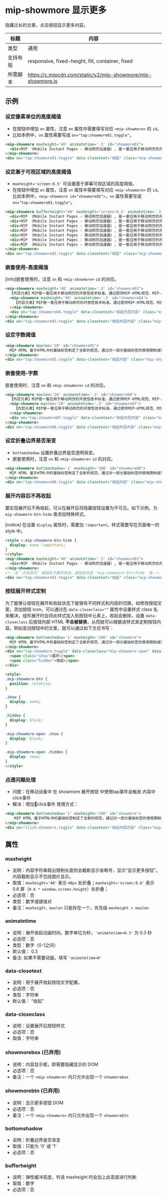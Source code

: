 # mip-showmore 显示更多

隐藏过长的文章，点击按钮显示更多内容。

标题|内容
----|----
类型|通用
支持布局|responsive, fixed-height, fill, container, fixed
所需脚本|https://c.mipcdn.com/static/v2/mip-showmore/mip-showmore.js

## 示例

### 设定像素单位的高度阈值

- 在按钮中增加 `on` 属性，注意 `on` 属性中需要填写对应 `<mip-showmore>` 的 `id`。
- 比如本例中，`on` 属性需要写成 `on="tap:showmore01.toggle"`。

```html
<mip-showmore maxheight='40' animatetime='.3' id="showmore01">
  <div>MIP （Mobile Instant Pages - 移动网页加速器）, 是一套应用于移动网页的开放性技术标准。通过提供MIP-HTML规范、MIP-JS运行环境以及MIP-Cache页面缓存系统，实现移动网页加速。</div>
</mip-showmore>
<div on="tap:showmore01.toggle" data-closetext="收起" class="mip-showmore-btn">点击显示</div>
```

### 设定基于可视区域的高度阈值

- `maxheight='screen:0.5'` 可设置基于屏幕可视区域的高度阈值。
- 在按钮中增加 `on` 属性，注意 `on` 属性中需要填写对应 `<mip-showmore>` 的 `id`。比如本例中，`<mip-showmore id="showmore02">`，`on` 属性需要写成 `on="tap:showmore01.toggle"`。

```html
<mip-showmore bufferheight="40" maxheight='screen:0.5' animatetime='.3' id="showmore02">
  <div>MIP （Mobile Instant Pages - 移动网页加速器）, 是一套应用于移动网页的开放性技术标准。通过提供MIP-HTML规范、MIP-JS运行环境以及MIP-Cache页面缓存系统，实现移动网页加速。</div>
  <div>MIP （Mobile Instant Pages - 移动网页加速器）, 是一套应用于移动网页的开放性技术标准。通过提供MIP-HTML规范、MIP-JS运行环境以及MIP-Cache页面缓存系统，实现移动网页加速。</div>
  <div>MIP （Mobile Instant Pages - 移动网页加速器）, 是一套应用于移动网页的开放性技术标准。通过提供MIP-HTML规范、MIP-JS运行环境以及MIP-Cache页面缓存系统，实现移动网页加速。</div>
  <div>MIP （Mobile Instant Pages - 移动网页加速器）, 是一套应用于移动网页的开放性技术标准。通过提供MIP-HTML规范、MIP-JS运行环境以及MIP-Cache页面缓存系统，实现移动网页加速。</div>
  <div>MIP （Mobile Instant Pages - 移动网页加速器）, 是一套应用于移动网页的开放性技术标准。通过提供MIP-HTML规范、MIP-JS运行环境以及MIP-Cache页面缓存系统，实现移动网页加速。</div>
  <div>MIP （Mobile Instant Pages - 移动网页加速器）, 是一套应用于移动网页的开放性技术标准。通过提供MIP-HTML规范、MIP-JS运行环境以及MIP-Cache页面缓存系统，实现移动网页加速。</div>
  <div>MIP （Mobile Instant Pages - 移动网页加速器）, 是一套应用于移动网页的开放性技术标准。通过提供MIP-HTML规范、MIP-JS运行环境以及MIP-Cache页面缓存系统，实现移动网页加速。</div>
</mip-showmore>
<div on="tap:showmore02.toggle" data-closetext="收起" class="mip-showmore-btn">点击显示</div>
```

### 嵌套使用-高度阈值

[info]嵌套使用时，注意 `on` 和 `<mip-showmore>` `id` 的对应。

```html
<mip-showmore maxheight='40' animatetime='.3' id="showmore03">
  【外层元素】MIP是一套应用于移动网页的开放性技术标准。通过提供MIP-HTML规范、MIP-JS运行环境以及MIP-Cache页面缓存系统，实现移动网页加速。MIP是一套应用于移动网页的开放性技术标准。通过提供MIP-HTML规范、MIP-JS运行环境以及MIP-Cache页面缓存系统，实现移动网页加速。
  <mip-showmore maxheight='40' animatetime='.3' id="showmore04">
    【内层元素】MIP是一套应用于移动网页的开放性技术标准。通过提供MIP-HTML规范、MIP-JS运行环境以及MIP-Cache页面缓存系统，实现移动网页加速。MIP是一套应用于移动网页的开放性技术标准。通过提供MIP-HTML规范、MIP-JS运行环境以及MIP-Cache页面缓存系统，实现移动网页加速。
  </mip-showmore>
  <div on="tap:showmore04.toggle" data-closetext="收起内层内容" class="mip-showmore-btn">点击显示内层</div>
</mip-showmore>
<div on="tap:showmore03.toggle" data-closetext="收起外层内容" class="mip-showmore-btn">点击显示外层</div>
```

### 设定字数阈值

```html
<mip-showmore maxlen='20' id="showmore05">
  MIP HTML 基于HTML中的基础标签制定了全新的规范，通过对一部分基础标签的使用限制或功能扩展，使HTML能够展现更加丰富的内容；MIP JS 可以保证 MIP HTML 页面的快速渲染；MIP Cache 用于实现MIP页面的高速缓存，从而进一步提高页面性能。
</mip-showmore>
<div on="tap:showmore05.toggle" data-closetext="收起内容" class="mip-showmore-btn">点击显示</div>
```

### 嵌套使用-字数

嵌套使用时，注意 `on` 和 `<mip-showmore>` `id` 的对应。

```html
<mip-showmore maxlen='20' animatetime='.3' id="showmore06">
  【外层元素】MIP是一套应用于移动网页的开放性技术标准。通过提供MIP-HTML规范、MIP-JS运行环境以及MIP-Cache页面缓存系统，实现移动网页加速。MIP是一套应用于移动网页的开放性技术标准。通过提供MIP-HTML规范、MIP-JS运行环境以及MIP-Cache页面缓存系统，实现移动网页加速。
  <mip-showmore maxlen='20' animatetime='.3' id="showmore07">
    【内层元素】MIP是一套应用于移动网页的开放性技术标准。通过提供MIP-HTML规范、MIP-JS运行环境以及MIP-Cache页面缓存系统，实现移动网页加速。MIP是一套应用于移动网页的开放性技术标准。通过提供MIP-HTML规范、MIP-JS运行环境以及MIP-Cache页面缓存系统，实现移动网页加速。
  </mip-showmore>
  <div on="tap:showmore07.toggle" data-closetext="收起内层内容" class="mip-showmore-btn">点击显示内层</div>
</mip-showmore>
<div on="tap:showmore06.toggle" data-closetext="收起外层内容" class="mip-showmore-btn">点击显示外层</div>
```

### 设定折叠边界是否渐变

- `bottomshadow` 设置折叠边界是否透明渐变。
- 嵌套使用时，注意 `on` 和 `<mip-showmore>` `id` 的对应。

```html
<mip-showmore bottomshadow='1' maxheight='100' id="showmore08">
  MIP HTML 基于HTML中的基础标签制定了全新的规范，通过对一部分基础标签的使用限制或功能扩展，使HTML能够展现更加丰富的内容；MIP JS 可以保证 MIP HTML 页面的快速渲染；MIP Cache 用于实现MIP页面的高速缓存，从而进一步提高页面性能。MIP HTML 基于HTML中的基础标签制定了全新的规范，通过对一部分基础标签的使用限制或功能扩展，使HTML能够展现更加丰富的内容；MIP JS 可以保证 MIP HTML 页面的快速渲染；MIP Cache 用于实现MIP页面的高速缓存，从而进一步提高页面性能。
</mip-showmore>
<div on="tap:showmore08.toggle" data-closetext="收起内容" class="mip-showmore-btn">点击显示</div>
```

### 展开内容后不再收起

要实现展开后不再收起，可以在展开后将隐藏按钮设置为不可见。如下示例，为 `mip-showmore-btn-hide` 类添加特殊样式。

[notice] 在设置 `display` 属性时，需要加 `!important`。样式需要写在页面唯一的 style 中。

```html
<style >.mip-showmore-btn-hide {
  display: none !important;
}
</style>
<mip-showmore maxheight='40' animatetime='.3' id="showmore01">
  <div>MIP （Mobile Instant Pages - 移动网页加速器）, 是一套应用于移动网页的开放性技术标准。通过提供MIP-HTML规范、MIP-JS运行环境以及MIP-Cache页面缓存系统，实现移动网页加速。</div>
</mip-showmore>
<!--当 '点击显示' 按钮处于展开状态，按钮会存在 'mip-showmore-btn-hide' 类-->
<div on="tap:showmore01.toggle" data-closetext="收起" class="mip-showmore-btn">点击显示</div>
```

### 按钮展开样式定制
为了能够让按钮在展开和收起状态下能够有不同样式和内容的切换，如修改按钮文案，添加按钮 icon，可以通过在 `data-closeclass=""` 属性中设置样式 class 名来解决，组件展开时会将此样式加入到按钮中元素上，收起会删除，设置 `data-closeclass` 后按钮内部 HTML **不会被替换**，从而就可以根据该样式来定制按钮内容。例如变动按钮中的文案，就可以通过如下方式书写：

```html
<mip-showmore bottomshadow='1' maxheight='100' id="showmore">
  MIP HTML 基于HTML中的基础标签制定了全新的规范，通过对一部分基础标签的使用限制或功能扩展，使HTML能够展现更加丰富的内容；MIP JS 可以保证 MIP HTML 页面的快速渲染；MIP Cache 用于实现MIP页面的高速缓存，从而进一步提高页面性能。MIP HTML 基于HTML中的基础标签制定了全新的规范，通过对一部分基础标签的使用限制或功能扩展，使HTML能够展现更加丰富的内容；MIP JS 可以保证 MIP HTML 页面的快速渲染；MIP Cache 用于实现MIP页面的高速缓存，从而进一步提高页面性能。
</mip-showmore>
<div on="tap:showmore.toggle" data-closeclass="mip-showmore-open" data-closetext="收起内容" class="mip-showmore-btn">
  <span class="show">展开</span>
  <span class="hidden">收起</span>
</div>

<style>
.mip-showmore-btn {
  position: relative;
}

.show {
  display: none;
}

.hidden {
  display: block;
}

.mip-showmore-open .show {
  display: block;
}

.mip-showmore-open .hidden {
  display: none;
}
</style>
```

### 点透问题处理
- 问题：在移动设备中 在 showmore 展开按钮 中使用tap事件会触发 内容中click事件
- 解决：增加click事件
使用方式：
```html
<mip-showmore bottomshadow='1' maxheight='100' id="showmore">
    MIP HTML 基于HTML中的基础标签制定了全新的规范，通过对一部分基础标签的使用限制或功能扩展，使HTML能够展现更加丰富的内容；MIP JS 可以保证 MIP HTML 页面的快速渲染；MIP Cache 用于实现MIP页面的高速缓存，从而进一步提高页面性能。MIP HTML 基于HTML中的基础标签制定了全新的规范，通过对一部分基础标签的使用限制或功能扩展，使HTML能够展现更加丰富的内容；MIP JS 可以保证 MIP HTML 页面的快速渲染；MIP Cache 用于实现MIP页面的高速缓存，从而进一步提高页面性能。
</mip-showmore>
<div on="click:showmore.toggle" data-closetext="收起内层内容" class="mip-showmore-btn">
```

## 属性

###  maxheight

- 说明：内容字符串超出限制长度则会截断显示省略号，显示“显示更多按钮”。内容截断显示不包括图片显示。
- 取值：`maxheight='40'` 表示 `40px` 处折叠；`maxheight='screen:0.6'` 表示 0.6 屏（`0.6 * window.screen.height`）处折叠；
- 必选项：否
- 类型：数字或键值对
- 备注：`maxheight、maxlen` 只能存在一个，优先级 `maxheight > maxlen`


### animatetime

- 说明：展开收起动画时间。数字单位为秒，`'animatetime=0.3'` 为 0.3 秒
- 必选项：否
- 类型：数字（0-1之间）  
- 默认值： 0.3
- 备注: 如果不需要动画，填写 `'animatetime=0'`  

### data-closetext

- 说明：用于展开收起按钮文字配置。
- 必选项：否
- 类型：字符串
- 默认值： “收起”

### data-closeclass

- 说明：设置展开后按钮样式
- 必选项：否
- 取值：字符串

### showmorebox (已弃用)

- 说明：内容显示框，即需要隐藏显示的 DOM
- 必选项：否
- 备注：一个 `<mip-showmore>` 内只允许出现一个 `showmorebox`

### showmorebtn (已弃用)

- 说明：显示更多按钮 DOM
- 必选项：否
- 备注：一个 `<mip-showmore>` 内只允许出现一个 `showmorebtn`

### bottomshadow

- 说明：折叠边界是否渐变
- 取值：只能为 '0' 或 '1'
- 必选项：否

### bufferheight

- 说明：弹性缓冲高度，判读 maxheight 时会加上此高度进行判断
- 取值：数字
- 必选项：否
